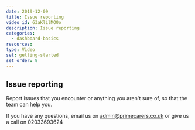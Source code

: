 ```yaml
---
date: 2019-12-09
title: Issue reporting
video_id: 63aKlilMO0o
description: Issue reporting
categories:
  - dashboard-basics
resources:
type: Video
set: getting-started
set_order: 8
---
```


## Issue reporting

Report issues that you encounter or anything you aren't sure of, so that the team can help you.

If you have any questions, email us on admin@primecarers.co.uk or give us a call on 02033693624
